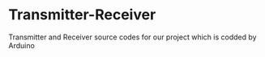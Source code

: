 # Transmitter-Receiver
Transmitter and Receiver source codes for our project which is codded by Arduino
